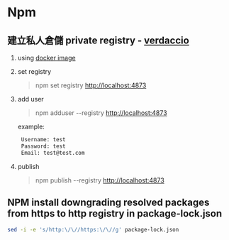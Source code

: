 # Npm

## 建立私人倉儲 private registry - [verdaccio](https://github.com/verdaccio/verdaccio)

1. using [docker image](https://hub.docker.com/r/verdaccio/verdaccio/)
2. set registry

   > npm set registry [http://localhost:4873](http://localhost:4873)

3. add user

   > npm adduser --registry [http://localhost:4873](http://localhost:4873)

   example:

   ```bash
    Username: test
    Password: test
    Email: test@test.com
   ```

4. publish

   > npm publish --registry [http://localhost:4873](http://localhost:4873)

## NPM install downgrading resolved packages from https to http registry in package-lock.json

```bash
sed -i -e 's/http:\/\//https:\/\//g' package-lock.json
```

